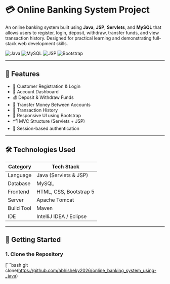 # 💳 Online Banking System Project

An online banking system built using **Java**, **JSP**, **Servlets**, and **MySQL** that allows users to register, login, deposit, withdraw, transfer funds, and view transaction history. Designed for practical learning and demonstrating full-stack web development skills.

![Java](https://img.shields.io/badge/Java-ED8B00?style=for-the-badge&logo=java&logoColor=white)
![MySQL](https://img.shields.io/badge/MySQL-00618A?style=for-the-badge&logo=mysql&logoColor=white)
![JSP](https://img.shields.io/badge/JSP-FFA500?style=for-the-badge)
![Bootstrap](https://img.shields.io/badge/Bootstrap-5F0F40?style=for-the-badge&logo=bootstrap&logoColor=white)

---

## 📌 Features

- 🔐 Customer Registration & Login
- 🧾 Account Dashboard
- 💰 Deposit & Withdraw Funds
- 🔄 Transfer Money Between Accounts
- 📜 Transaction History
- 📱 Responsive UI using Bootstrap
- 🗂️ MVC Structure (Servlets + JSP)
- 🧠 Session-based authentication

---

## 🛠️ Technologies Used

| Category     | Tech Stack                            |
|--------------|----------------------------------------|
| Language     | Java (Servlets & JSP)                 |
| Database     | MySQL                                 |
| Frontend     | HTML, CSS, Bootstrap 5                |
| Server       | Apache Tomcat                         |
| Build Tool   | Maven                                 |
| IDE          | IntelliJ IDEA / Eclipse               |

---

## 🚀 Getting Started

### 1. Clone the Repository

[```bash
git clone(https://github.com/abhisheky2026/online_banking_system_using-_java)
